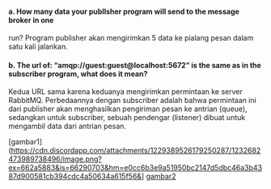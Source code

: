 #### a. How many data your publlsher program will send to the message broker in one
run?
Program publisher akan mengirimkan 5 data ke pialang pesan dalam satu kali jalankan.

#### b. The url of: “amqp://guest:guest@localhost:5672” is the same as in the subscriber program, what does it mean?
Kedua URL sama karena keduanya mengirimkan permintaan ke server RabbitMQ. Perbedaannya dengan subscriber adalah bahwa permintaan ini dari publisher akan menghasilkan pengiriman pesan ke antrian (queue), sedangkan untuk subscriber, sebuah pendengar (listener) dibuat untuk mengambil data dari antrian pesan.

[gambar1](https://cdn.discordapp.com/attachments/1229389526179250287/1232682473989738496/image.png?ex=662a5883&is=66290703&hm=e0cc6b3e9a51950bc2147d5dbc46a3b4387d900581cb394cdc4a50634a615f56&]
[gambar2](https://cdn.discordapp.com/attachments/1229389526179250287/1232680382885920818/image.png?ex=662a5691&is=66290511&hm=1f0830c7b4f56f5d06d4b4cbb6690c9582577e0f60e0c2cc3f6405043ef1a4b7&)